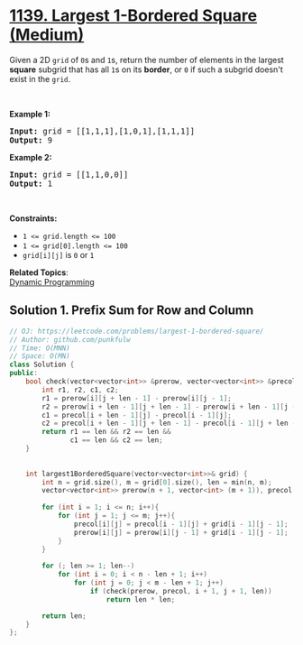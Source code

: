 # [1139. Largest 1-Bordered Square (Medium)](https://leetcode.com/problems/largest-1-bordered-square/)

<p>Given a 2D <code>grid</code> of <code>0</code>s and <code>1</code>s, return the number of elements in&nbsp;the largest <strong>square</strong>&nbsp;subgrid that has all <code>1</code>s on its <strong>border</strong>, or <code>0</code> if such a subgrid&nbsp;doesn't exist in the <code>grid</code>.</p>

<p>&nbsp;</p>
<p><strong>Example 1:</strong></p>

<pre><strong>Input:</strong> grid = [[1,1,1],[1,0,1],[1,1,1]]
<strong>Output:</strong> 9
</pre>

<p><strong>Example 2:</strong></p>

<pre><strong>Input:</strong> grid = [[1,1,0,0]]
<strong>Output:</strong> 1
</pre>

<p>&nbsp;</p>
<p><strong>Constraints:</strong></p>

<ul>
	<li><code>1 &lt;= grid.length &lt;= 100</code></li>
	<li><code>1 &lt;= grid[0].length &lt;= 100</code></li>
	<li><code>grid[i][j]</code> is <code>0</code> or <code>1</code></li>
</ul>

**Related Topics**:  
[Dynamic Programming](https://leetcode.com/tag/dynamic-programming/)


## Solution 1. Prefix Sum for Row and Column

```cpp
// OJ: https://leetcode.com/problems/largest-1-bordered-square/
// Author: github.com/punkfulw
// Time: O(MNN)
// Space: O(MN)
class Solution {
public:
    bool check(vector<vector<int>> &prerow, vector<vector<int>> &precol, int i, int j, int len){
        int r1, r2, c1, c2;
        r1 = prerow[i][j + len - 1] - prerow[i][j - 1];
        r2 = prerow[i + len - 1][j + len - 1] - prerow[i + len - 1][j - 1];
        c1 = precol[i + len - 1][j] - precol[i - 1][j];
        c2 = precol[i + len - 1][j + len - 1] - precol[i - 1][j + len - 1];
        return r1 == len && r2 == len && 
               c1 == len && c2 == len;
    }
    
    
    int largest1BorderedSquare(vector<vector<int>>& grid) {
        int n = grid.size(), m = grid[0].size(), len = min(n, m);
        vector<vector<int>> prerow(n + 1, vector<int> (m + 1)), precol(n + 1, vector<int> (m + 1));
        
        for (int i = 1; i <= n; i++){
            for (int j = 1; j <= m; j++){
                precol[i][j] = precol[i - 1][j] + grid[i - 1][j - 1];
                prerow[i][j] = prerow[i][j - 1] + grid[i - 1][j - 1];
            }
        }
        
        for (; len >= 1; len--)
            for (int i = 0; i < n - len + 1; i++)
                for (int j = 0; j < m - len + 1; j++)
                    if (check(prerow, precol, i + 1, j + 1, len))
                        return len * len;

        return len;
    }
};
```
